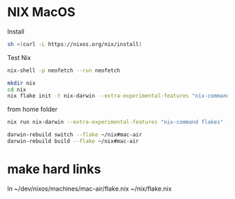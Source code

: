 # NIX MacOS

Install

```sh
sh <(curl -L https://nixos.org/nix/install)
```

Test Nix

```sh
nix-shell -p neofetch --run neofetch
```


```sh
mkdir nix
cd nix
nix flake init -t nix-darwin --extra-experimental-features "nix-command flakes"
```

from home folder

```sh
nix run nix-darwin --extra-experimental-features "nix-command flakes" -- switch --flake ~/nix#mac-air
```


```sh
darwin-rebuild switch --flake ~/nix#mac-air
darwin-rebuild build --flake ~/nix#mac-air
```

# make hard links
ln ~/dev/nixos/machines/mac-air/flake.nix ~/nix/flake.nix